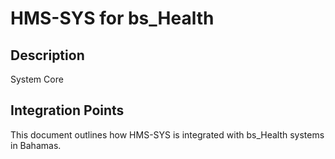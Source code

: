 # HMS-SYS for bs_Health

## Description

System Core

## Integration Points

This document outlines how HMS-SYS is integrated with bs_Health systems in Bahamas.
